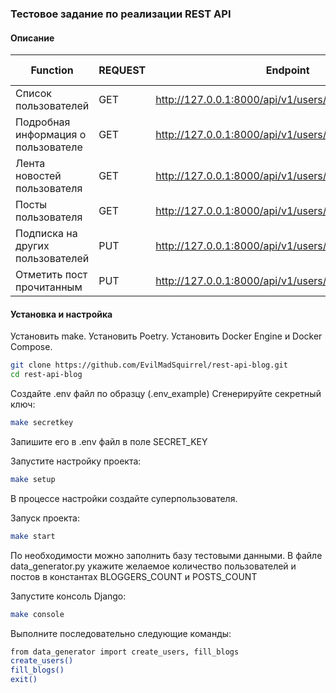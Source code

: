 ### Тестовое задание по реализации REST API
#### Описание

| Function                            | REQUEST | Endpoint                                                  | form-data |
|-------------------------------------|---------|-----------------------------------------------------------|-----------|
| Список пользователей                | GET     | http://127.0.0.1:8000/api/v1/users/                       |           |
| Подробная информация о пользователе | GET     | http://127.0.0.1:8000/api/v1/users/{int:id}               |           |
| Лента новостей пользователя         | GET     | http://127.0.0.1:8000/api/v1/users/{int:id}/news/         |           |
| Посты пользователя                  | GET     | http://127.0.0.1:8000/api/v1/users/{int:id}/posts/        |           |
| Подписка на других пользователей    | PUT     | http://127.0.0.1:8000/api/v1/users/{int:id}               | follow    |
| Отметить пост прочитанным           | PUT     | http://127.0.0.1:8000/api/v1/users/{int:id}/news/{int:id} | readers   |


#### Установка и настройка

Установить make. Установить Poetry. Установить Docker Engine и Docker Compose.

```bash
git clone https://github.com/EvilMadSquirrel/rest-api-blog.git
cd rest-api-blog
```
Создайте .env файл по образцу (.env_example)
Сгенерируйте секретный ключ:
```bash
make secretkey
```
Запишите его в .env файл в поле SECRET_KEY

Запустите настройку проекта:

```bash
make setup
```

В процессе настройки создайте суперпользователя.

Запуск проекта:

```bash
make start
```


По необходимости можно заполнить базу тестовыми данными.
В файле data_generator.py укажите желаемое количество пользователей и постов в константах BLOGGERS_COUNT и POSTS_COUNT

Запустите консоль Django:
```bash
make console
```

Выполните последовательно следующие команды:
```bash
from data_generator import create_users, fill_blogs
create_users()
fill_blogs()
exit()
```
